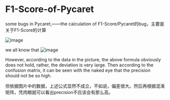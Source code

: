 # F1-Score-of-Pycaret
some bugs in Pycaret,——the calculation of F1-Score/Pycaret的bug，主要是关于F1-Score的计算

![image](https://user-images.githubusercontent.com/101257914/159960848-fe9f5bd5-d260-41d9-9613-1752c6effc04.png)

we all know that 
![image](https://user-images.githubusercontent.com/101257914/159964253-9476e63f-da6f-4043-8aff-df3467edca94.png)

However, according to the data in the picture, the above formula obviously does not hold, rather, the deviation is very large. Then according to the confusion matrix, it can be seen with the naked eye that the precision should not be so high. 

但依据图片中的数据，上述公式显然不成立，不如说，偏差很大。然后再根据混淆矩阵，凭肉眼就可以看出precision不应该会有那么高。
